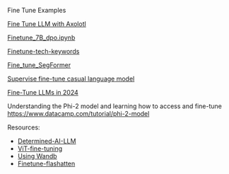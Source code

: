 Fine Tune Examples

[Fine Tune LLM with Axolotl](https://github.com/andysingal/llm-course/blob/main/llama_finetune/Fine_tune_LLMs_with_Axolotl.ipynb)

[Finetune_7B_dpo.ipynb](https://github.com/andysingal/llm-course/blob/main/llama_finetune/Finetune_7B_dpo.ipynb)

[Finetune-tech-keywords](https://github.com/andysingal/llm-course/blob/main/llama_finetune/finetune_tech_keywords.ipynb)

[Fine_tune_SegFormer](https://github.com/andysingal/llm-course/blob/main/llama_finetune/Fine_tune_SegFormer_on_custom_dataset.ipynb)

[Supervise fine-tune casual language model](https://www.kaggle.com/code/aisuko/supervise-fine-tune-casual-language-model)

[Fine-Tune LLMs in 2024](https://www.determined.ai/blog/llm-finetuning)

Understanding the Phi-2 model and learning how to access and fine-tune https://www.datacamp.com/tutorial/phi-2-model 



Resources:
- [Determined-AI-LLM](https://www.determined.ai/blog/llm-finetuning)
- [ViT-fine-tuning](https://github.com/olonok69/LLM_Notebooks/blob/main/image/Image_classification_NSWF_full_training.ipynb)
- [Using Wandb](https://wandb.ai/site/solutions/llm-fine-tuning)
- [Finetune-flashatten](https://medium.com/@yernenip/optimizing-phi-2-a-deep-dive-into-fine-tuning-small-language-models-9d545ac90a99)
